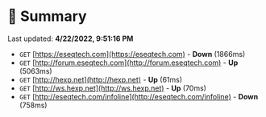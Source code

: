 # 📖 Summary
Last updated: **4/22/2022, 9:51:16 PM**

- `GET` [https://eseqtech.com](https://eseqtech.com) - **Down** (1866ms)
- `GET` [http://forum.eseqtech.com](http://forum.eseqtech.com) - **Up** (5063ms)
- `GET` [http://hexp.net](http://hexp.net) - **Up** (61ms)
- `GET` [http://ws.hexp.net](http://ws.hexp.net) - **Up** (70ms)
- `GET` [http://eseqtech.com/infoline](http://eseqtech.com/infoline) - **Down** (758ms)
